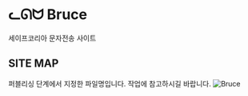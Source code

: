 # ᓚᘏᗢ Bruce
세이프코리아 문자전송 사이트

## SITE MAP
퍼블리싱 단계에서 지정한 파일명입니다.
작업에 참고하시길 바랍니다.
![Bruce](https://user-images.githubusercontent.com/83810807/150077916-689a3e07-fe86-401e-84a7-354a130a64b0.jpg)
